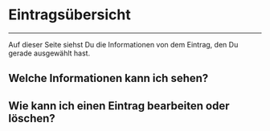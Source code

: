 # Eintragsübersicht

- - - 
Auf dieser Seite siehst Du die Informationen von dem Eintrag, den Du gerade ausgewählt hast.

## Welche Informationen kann ich sehen?


## Wie kann ich einen Eintrag bearbeiten oder löschen?

